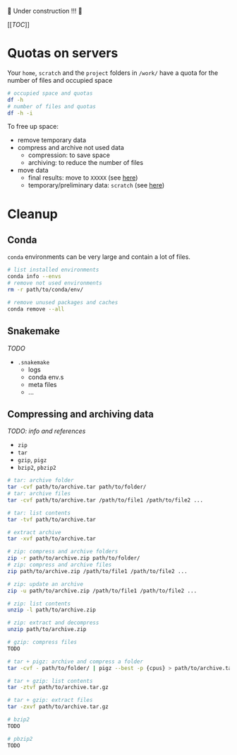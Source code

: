 :construction: Under construction !!! :construction:

[[_TOC_]]

# Quotas on servers

Your `home`, `scratch` and the `project` folders in `/work/` have a quota for the number of files and occupied space

```bash
# occupied space and quotas
df -h
# number of files and quotas
df -h -i
```

To free up space:
- remove temporary data
- compress and archive not used data
  - compression: to save space
  - archiving: to reduce the number of files
- move data
  - final results: move to `XXXXX` (see [here](Dry-lab-guidelines#Data))
  - temporary/preliminary data: `scratch` (see [here](Dry-lab-guidelines#working-directory))

# Cleanup

## Conda

`conda` environments can be very large and contain a lot of files.

```bash
# list installed environments
conda info --envs
# remove not used environments
rm -r path/to/conda/env/
```

```bash
# remove unused packages and caches
conda remove --all
```

## Snakemake

*TODO*

- `.snakemake`
  - logs
  - conda env.s
  - meta files
  - ...

## Compressing and archiving data

*TODO: info and references*

- `zip`
- `tar`
- `gzip`, `pigz`
- `bzip2`, `pbzip2`

```bash
# tar: archive folder
tar -cvf path/to/archive.tar path/to/folder/
# tar: archive files
tar -cvf path/to/archive.tar /path/to/file1 /path/to/file2 ...

# tar: list contents
tar -tvf path/to/archive.tar

# extract archive
tar -xvf path/to/archive.tar
```

```bash
# zip: compress and archive folders
zip -r path/to/archive.zip path/to/folder/
# zip: compress and archive files
zip path/to/archive.zip /path/to/file1 /path/to/file2 ...

# zip: update an archive
zip -u path/to/archive.zip /path/to/file1 /path/to/file2 ...

# zip: list contents
unzip -l path/to/archive.zip

# zip: extract and decompress
unzip path/to/archive.zip
```

```bash
# gzip: compress files
TODO

# tar + pigz: archive and compress a folder
tar -cvf - path/to/folder/ | pigz --best -p {cpus} > path/to/archive.tar.gz

# tar + gzip: list contents
tar -ztvf path/to/archive.tar.gz

# tar + gzip: extract files
tar -zxvf path/to/archive.tar.gz
```

```bash
# bzip2
TODO

# pbzip2
TODO
```

